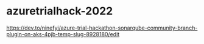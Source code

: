 # azuretrialhack-2022
https://dev.to/ninefyi/azure-trial-hackathon-sonarqube-community-branch-plugin-on-aks-4pjb-temp-slug-8928180/edit
